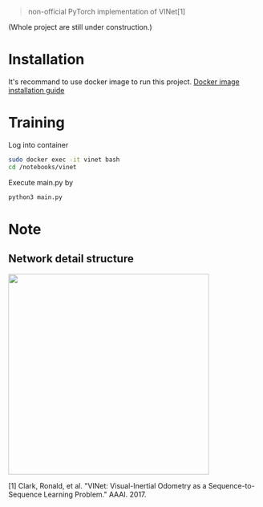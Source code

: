 >non-official PyTorch implementation of VINet[1]

(Whole project are still under construction.)

# Installation

It's recommand to use docker image to run this project.
[Docker image installation guide](https://github.com/HTLife/VINet/wiki/Installation-Guide)

# Training
Log into container
```bash
sudo docker exec -it vinet bash
cd /notebooks/vinet
```

Execute main.py by
```bash
python3 main.py
```

# Note
## Network detail structure
<img src="https://user-images.githubusercontent.com/4699179/39375670-bc711a52-4a81-11e8-9be3-18b45924d0de.png" data-canonical-src="https://user-images.githubusercontent.com/4699179/39375670-bc711a52-4a81-11e8-9be3-18b45924d0de.png" width="400" />



[1] Clark, Ronald, et al. "VINet: Visual-Inertial Odometry as a Sequence-to-Sequence Learning Problem." AAAI. 2017.
